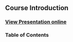 ## Course Introduction
### [View Presentation online](https://rawgit.com/TelerikAcademy/Web-Services-and-Cloud/master/0.%20Course-Introduction/slides/index.html)
### Table of Contents
